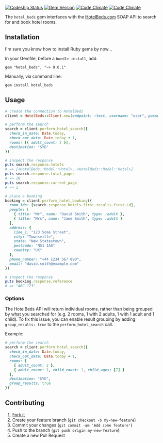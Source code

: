 [![Codeship Status](https://www.codeship.io/projects/808271e0-e973-0131-1052-5240ebfefa5a/status)](https://www.codeship.io/projects/26188) [![Gem Version](https://badge.fury.io/rb/hotel_beds.svg)](https://rubygems.org/gems/hotel_beds) [![Code Climate](https://codeclimate.com/github/platformq/hotel_beds.png)](https://codeclimate.com/github/platformq/hotel_beds) [![Code Climate](https://codeclimate.com/github/platformq/hotel_beds/coverage.png)](https://codeclimate.com/github/platformq/hotel_beds)

The `hotel_beds` gem interfaces with the [HotelBeds.com](http://www.hotelbeds.com/) SOAP API to search for and book hotel rooms.

## Installation

I'm sure you know how to install Ruby gems by now...

In your Gemfile, before a `bundle install`, add:

    gem "hotel_beds", "~> 0.0.1"

Manually, via command line:

    gem install hotel_beds

## Usage

```ruby
# create the connection to HotelBeds
client = HotelBeds::Client.new(endpoint: :test, username: "user", password: "pass")

# perform the search
search = client.perform_hotel_search({
  check_in_date: Date.today,
  check_out_date: Date.today + 1,
  rooms: [{ adult_count: 2 }],
  destination: "SYD"
})

# inspect the response
puts search.response.hotels
# => [<HotelBeds::Model::Hotel>, <HotelBeds::Model::Hotel>]
puts search.response.total_pages
# => 10
puts search.response.current_page
# => 1

# place a booking
booking = client.perform_hotel_booking({
  room_ids: [search.response.hotels.first.results.first.id],
  people: [
    { title: "Mr", name: "David Smith", type: :adult },
    { title: "Mrs", name: "Jane Smith", type: :adult }
  ],
  address: {
    line_1: "123 Some Street",
    city: "Townsville",
    state: "New Statestown",
    postcode: "NS1 1AB"
    country: "UK"
  },
  phone_number: "+44 1234 567 890",
  email: "david.smith@example.com"
})

# inspect the response
puts booking.response.reference
# => "ABC-123"
```

### Options

The HotelBeds API will return individual rooms, rather than being grouped by what you searched for (e.g. 2 rooms, 1 with 2 adults, 1 with 1 adult and 1 child). To fix this issue, you can enable result grouping by adding `group_results: true` to the `perform_hotel_search` call.

Example:

```ruby
# perform the search
search = client.perform_hotel_search({
  check_in_date: Date.today,
  check_out_date: Date.today + 1,
  rooms: [
    { adult_count: 2 },
    { adult_count: 1, child_count: 1, child_ages: [7] }
  ],
  destination: "SYD",
  group_results: true
})
```

## Contributing

1. [Fork it](https://github.com/platformq/hotel_beds/fork)
2. Create your feature branch (`git checkout -b my-new-feature`)
3. Commit your changes (`git commit -am 'Add some feature'`)
4. Push to the branch (`git push origin my-new-feature`)
5. Create a new Pull Request
